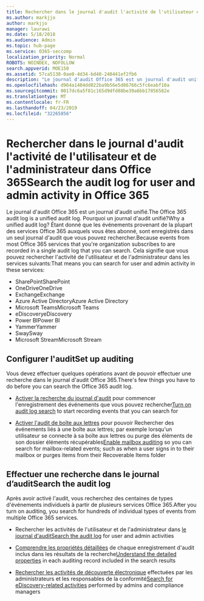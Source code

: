 ```yaml
---
title: Rechercher dans le journal d'audit l'activité de l'utilisateur et de l'administrateur dans Office 365
ms.author: markjjo
author: markjjo
manager: laurawi
ms.date: 5/18/2018
ms.audience: Admin
ms.topic: hub-page
ms.service: O365-seccomp
localization_priority: Normal
ROBOTS: NOINDEX, NOFOLLOW
search.appverid: MOE150
ms.assetid: 57ca5138-0ae0-4d34-bd40-240441ef2fb6
description: "Le journal d'audit Office 365 est un journal d'audit unifié. Pourquoi un journal d'audit unifié? Étant donné que les événements provenant de la plupart des services Office 365 auxquels vous êtes abonné, sont enregistrés dans un seul journal d'audit que vous pouvez rechercher. Cela signifie que vous pouvez rechercher l'activité de l'utilisateur et de l'administrateur dans les services suivants:"
ms.openlocfilehash: d964a1404dd022ba9b56e5d86766c5fc6eabf10a
ms.sourcegitcommit: 0017dc6a5f81c165d9dfd88be39a6bb17856582e
ms.translationtype: MT
ms.contentlocale: fr-FR
ms.lasthandoff: 04/23/2019
ms.locfileid: "32265856"
---
```

# <a name="search-the-audit-log-for-user-and-admin-activity-in-office-365"></a><span data-ttu-id="e8490-106">Rechercher dans le journal d'audit l'activité de l'utilisateur et de l'administrateur dans Office 365</span><span class="sxs-lookup"><span data-stu-id="e8490-106">Search the audit log for user and admin activity in Office 365</span></span>

<span data-ttu-id="e8490-107">Le journal d'audit Office 365 est un journal d'audit unifié.</span><span class="sxs-lookup"><span data-stu-id="e8490-107">The Office 365 audit log is a unified audit log.</span></span> <span data-ttu-id="e8490-108">Pourquoi un journal d'audit unifié?</span><span class="sxs-lookup"><span data-stu-id="e8490-108">Why a unified audit log?</span></span> <span data-ttu-id="e8490-109">Étant donné que les événements provenant de la plupart des services Office 365 auxquels vous êtes abonné, sont enregistrés dans un seul journal d'audit que vous pouvez rechercher.</span><span class="sxs-lookup"><span data-stu-id="e8490-109">Because events from most Office 365 services that you're organization subscribes to are recorded in a single audit log that you can search.</span></span> <span data-ttu-id="e8490-110">Cela signifie que vous pouvez rechercher l'activité de l'utilisateur et de l'administrateur dans les services suivants:</span><span class="sxs-lookup"><span data-stu-id="e8490-110">That means you can search for user and admin activity in these services:</span></span> 
  
- <span data-ttu-id="e8490-111">SharePoint</span><span class="sxs-lookup"><span data-stu-id="e8490-111">SharePoint</span></span>
- <span data-ttu-id="e8490-112">OneDrive</span><span class="sxs-lookup"><span data-stu-id="e8490-112">OneDrive</span></span>
- <span data-ttu-id="e8490-113">Exchange</span><span class="sxs-lookup"><span data-stu-id="e8490-113">Exchange</span></span>
- <span data-ttu-id="e8490-114">Azure Active Directory</span><span class="sxs-lookup"><span data-stu-id="e8490-114">Azure Active Directory</span></span>
- <span data-ttu-id="e8490-115">Microsoft Teams</span><span class="sxs-lookup"><span data-stu-id="e8490-115">Microsoft Teams</span></span>
- <span data-ttu-id="e8490-116">eDiscovery</span><span class="sxs-lookup"><span data-stu-id="e8490-116">eDiscovery</span></span>
- <span data-ttu-id="e8490-117">Power BI</span><span class="sxs-lookup"><span data-stu-id="e8490-117">Power BI</span></span>
- <span data-ttu-id="e8490-118">Yammer</span><span class="sxs-lookup"><span data-stu-id="e8490-118">Yammer</span></span>
- <span data-ttu-id="e8490-119">Sway</span><span class="sxs-lookup"><span data-stu-id="e8490-119">Sway</span></span>
- <span data-ttu-id="e8490-120">Microsoft Stream</span><span class="sxs-lookup"><span data-stu-id="e8490-120">Microsoft Stream</span></span>
   
 ## <a name="set-up-auditing"></a><span data-ttu-id="e8490-121">Configurer l'audit</span><span class="sxs-lookup"><span data-stu-id="e8490-121">Set up auditing</span></span>
  
<span data-ttu-id="e8490-122">Vous devez effectuer quelques opérations avant de pouvoir effectuer une recherche dans le journal d'audit Office 365.</span><span class="sxs-lookup"><span data-stu-id="e8490-122">There's few things you have to do before you can search the Office 365 audit log.</span></span>
  
- <span data-ttu-id="e8490-123">[Activer la recherche du journal d'audit](turn-audit-log-search-on-or-off.md) pour commencer l'enregistrement des événements que vous pouvez rechercher</span><span class="sxs-lookup"><span data-stu-id="e8490-123">[Turn on audit log search](turn-audit-log-search-on-or-off.md) to start recording events that you can search for</span></span> 
    
- <span data-ttu-id="e8490-124">[Activer l'audit de boîte aux lettres](enable-mailbox-auditing.md) pour pouvoir Rechercher des événements liés à une boîte aux lettres; par exemple lorsqu'un utilisateur se connecte à sa boîte aux lettres ou purge des éléments de son dossier éléments récupérables</span><span class="sxs-lookup"><span data-stu-id="e8490-124">[Enable mailbox auditing](enable-mailbox-auditing.md) so you can search for mailbox-related events; such as when a user signs in to their mailbox or purges items from their Recoverable Items folder</span></span> 
    
 ## <a name="search-the-audit-log"></a><span data-ttu-id="e8490-125">Effectuer une recherche dans le journal d’audit</span><span class="sxs-lookup"><span data-stu-id="e8490-125">Search the audit log</span></span>
  
<span data-ttu-id="e8490-126">Après avoir activé l'audit, vous recherchez des centaines de types d'événements individuels à partir de plusieurs services Office 365.</span><span class="sxs-lookup"><span data-stu-id="e8490-126">After you turn on auditing, you search for hundreds of individual types of events from multiple Office 365 services.</span></span>
  
- <span data-ttu-id="e8490-127">Rechercher les activités de l'utilisateur et de l'administrateur dans [le journal d'audit](search-the-audit-log-in-security-and-compliance.md)</span><span class="sxs-lookup"><span data-stu-id="e8490-127">[Search the audit log](search-the-audit-log-in-security-and-compliance.md) for user and admin activities</span></span> 
    
- <span data-ttu-id="e8490-128">[Comprendre les propriétés détaillées](detailed-properties-in-the-office-365-audit-log.md) de chaque enregistrement d'audit inclus dans les résultats de la recherche</span><span class="sxs-lookup"><span data-stu-id="e8490-128">[Understand the detailed properties](detailed-properties-in-the-office-365-audit-log.md) in each auditing record included in the search results</span></span> 
    
- <span data-ttu-id="e8490-129">[Rechercher les activités de découverte électronique](search-for-ediscovery-activities-in-the-audit-log.md) effectuées par les administrateurs et les responsables de la conformité</span><span class="sxs-lookup"><span data-stu-id="e8490-129">[Search for eDiscovery-related activities](search-for-ediscovery-activities-in-the-audit-log.md) performed by admins and compliance managers</span></span> 
